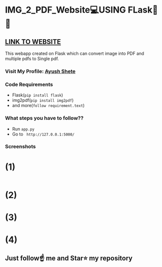 # IMG_2_PDF_Website💻USING FLask🐍🐍
## [LINK TO WEBSITE](https://jpg2pdf-file-converter.herokuapp.com/)

This webapp created on Flask which can convert image into PDF and multiple pdfs to Single pdf.

### Visit My Profile: [Ayush Shete](https://in.linkedin.com/in/ayushshete)

### Code Requirements
- Flask(`pip install flask`)
- img2pdf(`pip install img2pdf`)
- and more(`follow requirement.text`)

### What steps you have to follow??

- Run `app.py`
- Go to ` http://127.0.0.1:5000/`

### Screenshots <br>
# (1)
![]()
# (2)
# (3)
# (4)

## Just follow☝️ me and Star⭐ my repository 
